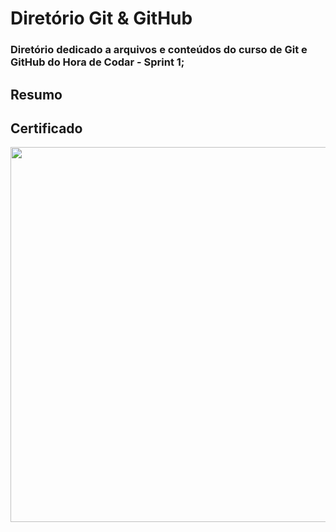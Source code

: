 Diretório Git & GitHub
======================
### Diretório dedicado a arquivos e conteúdos do curso de Git e GitHub do Hora de Codar - Sprint 1;

## Resumo


## **Certificado**
<img src="Certificado/certificado de conclusão Git e GitHub - foto.jpg" width="600px"/>